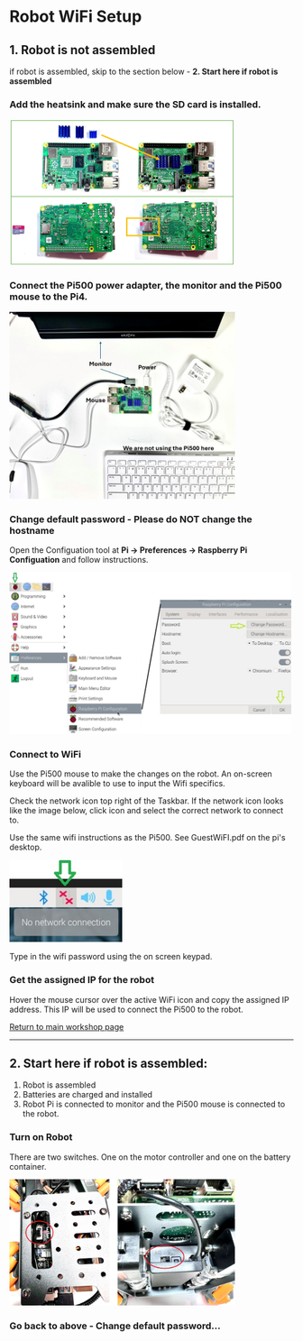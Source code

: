 # **Robot WiFi Setup**

## 1. Robot is not assembled 
  if robot is assembled, skip to the section below - **2. Start here if robot is assembled**

### Add the heatsink and make sure the SD card is installed.

  <img src="/zzimages/Pi-HeatSink-SD-Card.jpg" width="400" > 

### Connect the Pi500 power adapter, the monitor and the Pi500 mouse to the Pi4.

  <img src="/zzimages/Pi4_Wifi_Setup.jpg" width="400" > 

### Change default password - Please do NOT change the hostname

   Open the Configuation tool at **Pi -> Preferences -> Raspberry Pi Configuation** and follow instructions.   
   
   <img src="/zzimages/PiConfigPW.jpg" width="500" > 

### Connect to WiFi

   Use the Pi500 mouse to make the changes on the robot. An on-screen keyboard will be avalible to use to input the Wifi specifics. 

   Check the network icon top right of the Taskbar. If the network icon looks like the image below, click icon and select the correct network to connect to.

   Use the same wifi instructions as the Pi500.  See GuestWiFI.pdf on the pi's desktop.

   <img src="/zzimages/wifisetup-01.jpg" width="200" > 

   Type in the wifi password using the on screen keypad.

### **Get the assigned IP for the robot**

   Hover the mouse cursor over the active WiFi icon and copy the assigned IP address. This IP will be used to connect the Pi500 to the robot.   


[Return to main workshop page](/README.md)

------------------------------------------------
## 2. Start here if robot is assembled:

  1. Robot is assembled
  1. Batteries are charged and installed
  1. Robot Pi is connected to monitor and the Pi500 mouse is connected to the robot.
   
### Turn on Robot

   There are two switches. One on the motor controller and one on the battery container.
   
   <img src="/zzimages/RoobotOnOff.jpg" width="400" > 

### Go back to above - Change default password...




    





